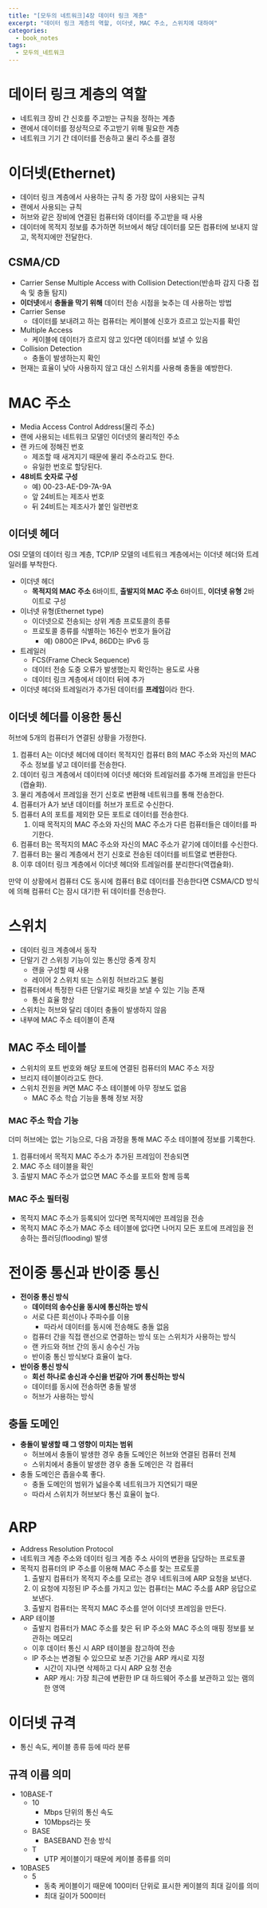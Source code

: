 ```yaml
---
title: "[모두의 네트워크]4장 데이터 링크 계층"
excerpt: "데이터 링크 계층의 역할, 이더넷, MAC 주소, 스위치에 대하여"
categories:
  - book_notes
tags:
  - 모두의_네트워크
---
```


# 데이터 링크 계층의 역할

- 네트워크 장비 간 신호를 주고받는 규칙을 정하는 계층
- 랜에서 데이터를 정상적으로 주고받기 위해 필요한 계층
- 네트워크 기기 간 데이터를 전송하고 물리 주소를 결정

# 이더넷(Ethernet)

- 데이터 링크 계층에서 사용하는 규칙 중 가장 많이 사용되는 규칙
- 랜에서 사용되는 규칙
- 허브와 같은 장비에 연결된 컴퓨터와 데이터를 주고받을 때 사용
- 데이터에 목적지 정보를 추가하면 허브에서 해당 데이터를 모든 컴퓨터에 보내지 않고, 목적지에만 전달한다.

## CSMA/CD

- Carrier Sense Multiple Access with Collision Detection(반송파 감지 다중 접속 및 충돌 탐지)
- **이더넷**에서 **충돌을 막기 위해** 데이터 전송 시점을 늦추는 데 사용하는 방법
- Carrier Sense
  - 데이터를 보내려고 하는 컴퓨터는 케이블에 신호가 흐르고 있는지를 확인
- Multiple Access
  - 케이블에 데이터가 흐르지 않고 있다면 데이터를 보낼 수 있음
- Collision Detection
  - 충돌이 발생하는지 확인
- 현재는 효율이 낮아 사용하지 않고 대신 스위치를 사용해 충돌을 예방한다.

# MAC 주소

- Media Access Control Address(물리 주소)
- 랜에 사용되는 네트워크 모델인 이더넷의 물리적인 주소
- 랜 카드에 정해진 번호
  - 제조할 때 새겨지기 때문에 물리 주소라고도 한다.
  - 유일한 번호로 할당된다.
- **48비트 숫자로 구성**
  - 예) 00-23-AE-D9-7A-9A
  - 앞 24비트는 제조사 번호
  - 뒤 24비트는 제조사가 붙인 일련번호

## 이더넷 헤더

OSI 모델의 데이터 링크 계층, TCP/IP 모델의 네트워크 계층에서는 이더넷 헤더와 트레일러를 부착한다.

- 이더넷 헤더
  - **목적지의 MAC 주소** 6바이트, **출발지의 MAC 주소** 6바이트, **이더넷 유형** 2바이트로 구성
- 이너넷 유형(Ethernet type)
  - 이더넷으로 전송되는 상위 계층 프로토콜의 종류
  - 프로토콜 종류를 식별하는 16진수 번호가 들어감
    - 예) 0800은 IPv4, 86DD는 IPv6 등
- 트레일러
  - FCS(Frame Check Sequence)
  - 데이터 전송 도중 오류가 발생했는지 확인하는 용도로 사용
  - 데이터 링크 계층에서 데이터 뒤에 추가
- 이더넷 헤더와 트레일러가 추가된 데이터를 **프레임**이라 한다.

## 이더넷 헤더를 이용한 통신

허브에 5개의 컴퓨터가 연결된 상황을 가정한다.

1. 컴퓨터 A는 이더넷 헤더에 데이터 목적지인 컴퓨터 B의 MAC 주소와 자신의 MAC 주소 정보를 넣고 데이터를 전송한다.
2. 데이터 링크 계층에서 데이터에 이더넷 헤더와 트레일러를 추가해 프레임을 만든다(캡슐화).
3. 물리 계층에서 프레임을 전기 신호로 변환해 네트워크를 통해 전송한다.
4. 컴퓨터가 A가 보낸 데이터를 허브가 포트로 수신한다.
5. 컴퓨터 A의 포트를 제외한 모든 포트로 데이터를 전송한다.
   1. 이때 목적지의 MAC 주소와 자신의 MAC 주소가 다른 컴퓨터들은 데이터를 파기한다.
6. 컴퓨터 B는 목적지의 MAC 주소와 자신의 MAC 주소가 같기에 데이터를 수신한다.
7. 컴퓨터 B는 물리 계층에서 전기 신호로 전송된 데이터를 비트열로 변환한다.
8. 이후 데이터 링크 계층에서 이더넷 헤더와 트레일러를 분리한다(역캡슐화).

만약 이 상황에서 컴퓨터 C도 동시에 컴퓨터 B로 데이터를 전송한다면 CSMA/CD 방식에 의해 컴퓨터 C는 잠시 대기한 뒤 데이터를 전송한다.

# 스위치

- 데이터 링크 계층에서 동작
- 단말기 간 스위칭 기능이 있는 통신망 중계 장치
  - 랜을 구성할 때 사용
  - 레이어 2 스위치 또는 스위칭 허브라고도 불림
- 컴퓨터에서 특정한 다른 단말기로 패킷을 보낼 수 있는 기능 존재
  - 통신 효율 향상
- 스위치는 허브와 달리 데이터 충돌이 발생하지 않음
- 내부에 MAC 주소 테이블이 존재

## MAC 주소 테이블

- 스위치의 포트 번호와 해당 포트에 연결된 컴퓨터의 MAC 주소 저장
- 브리지 테이블이라고도 한다.
- 스위치 전원을 켜면 MAC 주소 테이블에 아무 정보도 없음
  - MAC 주소 학습 기능을 통해 정보 저장

### MAC 주소 학습 기능

더미 허브에는 없는 기능으로, 다음 과정을 통해 MAC 주소 테이블에 정보를 기록한다.

1. 컴퓨터에서 목적지 MAC 주소가 추가된 프레임이 전송되면
2. MAC 주소 테이블을 확인
3. 출발지 MAC 주소가 없으면 MAC 주소를 포트와 함께 등록

### MAC 주소 필터링

- 목적지 MAC 주소가 등록되어 있다면 목적지에만 프레임을 전송
- 목적지 MAC 주소가 MAC 주소 테이블에 없다면 나머지 모든 포트에 프레임을 전송하는 플러딩(flooding) 발생

# 전이중 통신과 반이중 통신

- **전이중 통신 방식**
  - **데이터의 송수신을 동시에 통신하는 방식**
  - 서로 다른 회선이나 주파수를 이용
    - 따라서 데이터를 동시에 전송해도 충돌 없음
  - 컴퓨터 간을 직접 랜선으로 연결하는 방식 또는 스위치가 사용하는 방식
  - 랜 카드와 허브 간의 동시 송수신 가능
  - 반이중 통신 방식보다 효율이 높다.
- **반이중 통신 방식**
  - **회선 하나로 송신과 수신을 번갈아 가며 통신하는 방식**
  - 데이터를 동시에 전송하면 충돌 발생
  - 허브가 사용하는 방식

## 충돌 도메인

- **충돌이 발생할 때 그 영향이 미치는 범위**
  - 허브에서 충돌이 발생한 경우 충돌 도메인은 허브와 연결된 컴퓨터 전체
  - 스위치에서 충돌이 발생한 경우 충돌 도메인은 각 컴퓨터
- 충돌 도메인은 좁을수록 좋다.
  - 충돌 도메인의 범위가 넓을수록 네트워크가 지연되기 때문
  - 따라서 스위치가 허브보다 통신 효율이 높다.

# ARP

- Address Resolution Protocol
- 네트워크 계층 주소와 데이터 링크 계층 주소 사이의 변환을 담당하는 프로토콜
- 목적지 컴퓨터의 IP 주소를 이용해 MAC 주소를 찾는 프로토콜
  1. 출발지 컴퓨터가 목적지 주소를 모르는 경우 네트워크에 ARP 요청을 보낸다.
  2. 이 요청에 지정된 IP 주소를 가지고 있는 컴퓨터는 MAC 주소를 ARP 응답으로 보낸다.
  3. 출발지 컴퓨터는 목적지 MAC 주소를 얻어 이더넷 프레임을 만든다.
- ARP 테이블
  - 출발지 컴퓨터가 MAC 주소를 찾은 뒤 IP 주소와 MAC 주소의 매핑 정보를 보관하는 메모리
  - 이후 데이터 통신 시 ARP 테이블을 참고하여 전송
  - IP 주소는 변경될 수 있으므로 보존 기간을 ARP 캐시로 지정
    - 시간이 지나면 삭제하고 다시 ARP 요청 전송
    - ARP 캐시: 가장 최근에 변환한 IP 대 하드웨어 주소를 보관하고 있는 램의 한 영역

# 이더넷 규격

- 통신 속도, 케이블 종류 등에 따라 분류

## 규격 이름 의미

- 10BASE-T
  - 10
    - Mbps 단위의 통신 속도
    - 10Mbps라는 뜻
  - BASE
    - BASEBAND 전송 방식
  - T
    - UTP 케이블이기 때문에 케이블 종류를 의미
- 10BASE5
  - 5
    - 동축 케이블이기 때문에 100미터 단위로 표시한 케이블의 최대 길이를 의미
    - 최대 길이가 500미터
